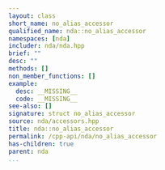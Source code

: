 ```yaml
---
layout: class
short_name: no_alias_accessor
qualified_name: nda::no_alias_accessor
namespaces: [nda]
includer: nda/nda.hpp
brief: ""
desc: ""
methods: []
non_member_functions: []
example:
  desc: __MISSING__
  code: __MISSING__
see-also: []
signature: struct no_alias_accessor
source: nda/accessors.hpp
title: nda::no_alias_accessor
permalink: /cpp-api/nda/no_alias_accessor
has-children: true
parent: nda
...
```


